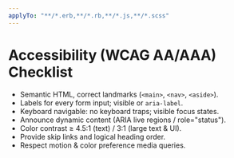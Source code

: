 ```yaml
---
applyTo: "**/*.erb,**/*.rb,**/*.js,**/*.scss"
---
```

# Accessibility (WCAG AA/AAA) Checklist

- Semantic HTML, correct landmarks (`<main>`, `<nav>`, `<aside>`).
- Labels for every form input; visible or `aria-label`.
- Keyboard navigable: no keyboard traps; visible focus states.
- Announce dynamic content (ARIA live regions / role="status").
- Color contrast ≥ 4.5:1 (text) / 3:1 (large text & UI).
- Provide skip links and logical heading order.
- Respect motion & color preference media queries.
